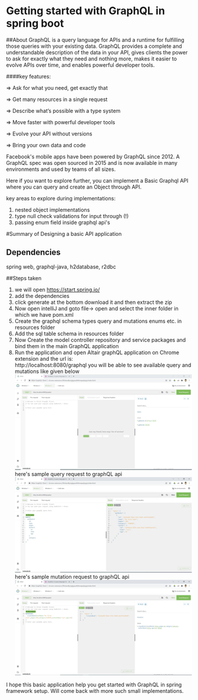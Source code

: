 # Getting started with GraphQL in spring boot
##About
GraphQL is a query language for APIs and a runtime for fulfilling those queries with your existing data. GraphQL provides a complete and understandable description of the data in your API, gives clients the power to ask for exactly what they need and nothing more, makes it easier to evolve APIs over time, and enables powerful developer tools.

####key features:

=> Ask for what you need, get exactly that

=> Get many resources in a single request

=> Describe what’s possible with a type system

=> Move faster with powerful developer tools

=> Evolve your API without versions

=> Bring your own data and code

Facebook's mobile apps have been powered by GraphQL since 2012. A GraphQL spec was open sourced in 2015 and is now available in many environments and used by teams of all sizes.

Here if you want to explore further, you can implement a Basic Graphql API where you can query 
and create an Object through API.

key areas to explore during implementations: 
1) nested object implementations
2) type null check validations for input through (!)
3) passing enum field inside graphql api's



#Summary of Designing a basic API application

## Dependencies
spring web,
graphql-java,
h2database,
r2dbc

##Steps taken
1. we will open https://start.spring.io/
2. add the dependencies
3. click generate at the bottom download it and then extract the zip
4. Now open intelliJ and goto file-> open  and select the inner folder in which we have pom.xml
5. Create the graphql schema types query and mutations enums etc. in resources folder
6. Add the sql table schema in resources folder
7. Now Create the model controller repository and service packages and bind them in the main GraphQL application
8. Run the application and open Altair graphQL application on Chrome extension and the url is:  
   http://localhost:8080/graphql
    you will be able to see available query and mutations like given below
    ![Alt text](images/docs.JPG?raw=true "Title")
    here's sample query request to graphQL api
    ![Alt text](images/query.JPG?raw=true "Title")
   here's sample mutation request to graphQL api
    ![Alt text](images/mutation.JPG?raw=true "Title")
    
I hope this basic application help you get started with GraphQL in spring framework setup. Will come back with more 
such small implementations.